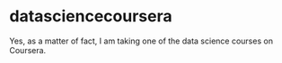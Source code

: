 # datasciencecoursera
Yes, as a matter of fact, I am taking one of the data science courses on Coursera.
